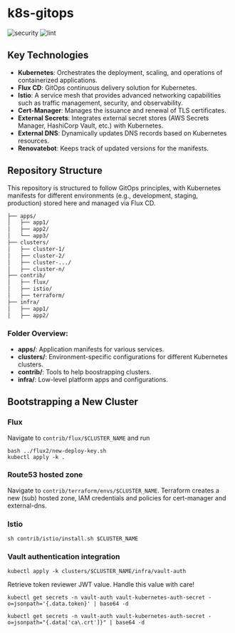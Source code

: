 # k8s-gitops

![security](https://github.com/soerenschneider/k8s-gitops/actions/workflows/security-scanners.yaml/badge.svg)
![lint](https://github.com/soerenschneider/k8s-gitops/actions/workflows/lint.yaml/badge.svg)


## Key Technologies

- **Kubernetes**: Orchestrates the deployment, scaling, and operations of containerized applications.
- **Flux CD**: GitOps continuous delivery solution for Kubernetes.
- **Istio**: A service mesh that provides advanced networking capabilities such as traffic management, security, and observability.
- **Cert-Manager**: Manages the issuance and renewal of TLS certificates.
- **External Secrets**: Integrates external secret stores (AWS Secrets Manager, HashiCorp Vault, etc.) with Kubernetes.
- **External DNS**: Dynamically updates DNS records based on Kubernetes resources.
- **Renovatebot**: Keeps track of updated versions for the manifests.

## Repository Structure

This repository is structured to follow GitOps principles, with Kubernetes manifests for different environments (e.g., development, staging, production) stored here and managed via Flux CD.

```bash
├── apps/
│   ├── app1/
│   ├── app2/
│   └── app3/
├── clusters/
│   ├── cluster-1/
│   ├── cluster-2/
│   ├── cluster-.../
│   ├── cluster-n/
├── contrib/
│   ├── flux/
│   ├── istio/
│   ├── terraform/
├── infra/
│   ├── app1/
│   ├── app2/
```

### Folder Overview:

- **apps/**: Application manifests for various services.
- **clusters/**: Environment-specific configurations for different Kubernetes clusters.
- **contrib/**: Tools to help boostrapping clusters.
- **infra/**: Low-level platform apps and configurations.

## Bootstrapping a New Cluster

### Flux
Navigate to `contrib/flux/$CLUSTER_NAME` and run

```shell
bash ../flux2/new-deploy-key.sh
kubectl apply -k .
```

### Route53 hosted zone
Navigate to `contrib/terraform/envs/$CLUSTER_NAME`.
Terraform creates a new (sub) hosted zone, IAM credentials and policies for cert-manager and external-dns.

### Istio
```shell
sh contrib/istio/install.sh $CLUSTER_NAME
```

### Vault authentication integration
```shell
kubectl apply -k clusters/$CLUSTER_NAME/infra/vault-auth
```

Retrieve token reviewer JWT value. Handle this value with care!
```shell
kubectl get secrets -n vault-auth vault-kubernetes-auth-secret -o=jsonpath='{.data.token}' | base64 -d
```

```shell
kubectl get secrets -n vault-auth vault-kubernetes-auth-secret -o=jsonpath="{.data['ca\.crt']}" | base64 -d
```
